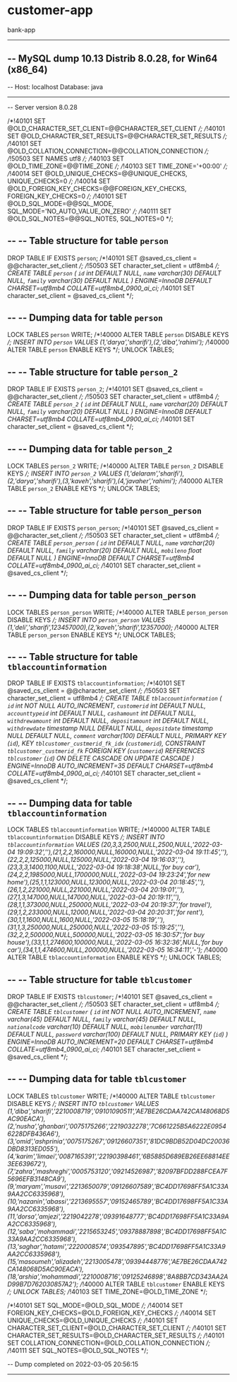 # customer-app
bank-app



-------------------------------------------------------------

-- MySQL dump 10.13  Distrib 8.0.28, for Win64 (x86_64)
--
-- Host: localhost    Database: java
-- ------------------------------------------------------
-- Server version	8.0.28

/*!40101 SET @OLD_CHARACTER_SET_CLIENT=@@CHARACTER_SET_CLIENT */;
/*!40101 SET @OLD_CHARACTER_SET_RESULTS=@@CHARACTER_SET_RESULTS */;
/*!40101 SET @OLD_COLLATION_CONNECTION=@@COLLATION_CONNECTION */;
/*!50503 SET NAMES utf8 */;
/*!40103 SET @OLD_TIME_ZONE=@@TIME_ZONE */;
/*!40103 SET TIME_ZONE='+00:00' */;
/*!40014 SET @OLD_UNIQUE_CHECKS=@@UNIQUE_CHECKS, UNIQUE_CHECKS=0 */;
/*!40014 SET @OLD_FOREIGN_KEY_CHECKS=@@FOREIGN_KEY_CHECKS, FOREIGN_KEY_CHECKS=0 */;
/*!40101 SET @OLD_SQL_MODE=@@SQL_MODE, SQL_MODE='NO_AUTO_VALUE_ON_ZERO' */;
/*!40111 SET @OLD_SQL_NOTES=@@SQL_NOTES, SQL_NOTES=0 */;

--
-- Table structure for table `person`
--

DROP TABLE IF EXISTS `person`;
/*!40101 SET @saved_cs_client     = @@character_set_client */;
/*!50503 SET character_set_client = utf8mb4 */;
CREATE TABLE `person` (
`id` int DEFAULT NULL,
`name` varchar(30) DEFAULT NULL,
`family` varchar(30) DEFAULT NULL
) ENGINE=InnoDB DEFAULT CHARSET=utf8mb4 COLLATE=utf8mb4_0900_ai_ci;
/*!40101 SET character_set_client = @saved_cs_client */;

--
-- Dumping data for table `person`
--

LOCK TABLES `person` WRITE;
/*!40000 ALTER TABLE `person` DISABLE KEYS */;
INSERT INTO `person` VALUES (1,'darya','sharifi'),(2,'diba','rahimi');
/*!40000 ALTER TABLE `person` ENABLE KEYS */;
UNLOCK TABLES;

--
-- Table structure for table `person_2`
--

DROP TABLE IF EXISTS `person_2`;
/*!40101 SET @saved_cs_client     = @@character_set_client */;
/*!50503 SET character_set_client = utf8mb4 */;
CREATE TABLE `person_2` (
`id` int DEFAULT NULL,
`name` varchar(20) DEFAULT NULL,
`family` varchar(20) DEFAULT NULL
) ENGINE=InnoDB DEFAULT CHARSET=utf8mb4 COLLATE=utf8mb4_0900_ai_ci;
/*!40101 SET character_set_client = @saved_cs_client */;

--
-- Dumping data for table `person_2`
--

LOCK TABLES `person_2` WRITE;
/*!40000 ALTER TABLE `person_2` DISABLE KEYS */;
INSERT INTO `person_2` VALUES (1,'delaram','sharifi'),(2,'darya','sharifi'),(3,'kaveh','sharifi'),(4,'javaher','rahimi');
/*!40000 ALTER TABLE `person_2` ENABLE KEYS */;
UNLOCK TABLES;

--
-- Table structure for table `person_person`
--

DROP TABLE IF EXISTS `person_person`;
/*!40101 SET @saved_cs_client     = @@character_set_client */;
/*!50503 SET character_set_client = utf8mb4 */;
CREATE TABLE `person_person` (
`id` int DEFAULT NULL,
`name` varchar(20) DEFAULT NULL,
`family` varchar(20) DEFAULT NULL,
`mobileno` float DEFAULT NULL
) ENGINE=InnoDB DEFAULT CHARSET=utf8mb4 COLLATE=utf8mb4_0900_ai_ci;
/*!40101 SET character_set_client = @saved_cs_client */;

--
-- Dumping data for table `person_person`
--

LOCK TABLES `person_person` WRITE;
/*!40000 ALTER TABLE `person_person` DISABLE KEYS */;
INSERT INTO `person_person` VALUES (1,'deli','sharifi',123457000),(2,'kaveh','sharifi',12357000);
/*!40000 ALTER TABLE `person_person` ENABLE KEYS */;
UNLOCK TABLES;

--
-- Table structure for table `tblaccountinformation`
--

DROP TABLE IF EXISTS `tblaccountinformation`;
/*!40101 SET @saved_cs_client     = @@character_set_client */;
/*!50503 SET character_set_client = utf8mb4 */;
CREATE TABLE `tblaccountinformation` (
`id` int NOT NULL AUTO_INCREMENT,
`customerid` int DEFAULT NULL,
`accounttypeid` int DEFAULT NULL,
`cashamount` int DEFAULT NULL,
`withdrewamount` int DEFAULT NULL,
`depositamount` int DEFAULT NULL,
`withdrewdate` timestamp NULL DEFAULT NULL,
`depositdate` timestamp NULL DEFAULT NULL,
`comment` varchar(100) DEFAULT NULL,
PRIMARY KEY (`id`),
KEY `tblcustomer_custmerid_fk_idx` (`customerid`),
CONSTRAINT `tblcustomer_custmerid_fk` FOREIGN KEY (`customerid`) REFERENCES `tblcustomer` (`id`) ON DELETE CASCADE ON UPDATE CASCADE
) ENGINE=InnoDB AUTO_INCREMENT=35 DEFAULT CHARSET=utf8mb4 COLLATE=utf8mb4_0900_ai_ci;
/*!40101 SET character_set_client = @saved_cs_client */;

--
-- Dumping data for table `tblaccountinformation`
--

LOCK TABLES `tblaccountinformation` WRITE;
/*!40000 ALTER TABLE `tblaccountinformation` DISABLE KEYS */;
INSERT INTO `tblaccountinformation` VALUES (20,3,3,2500,NULL,2500,NULL,'2022-03-04 19:09:32',''),(21,2,2,160000,NULL,160000,NULL,'2022-03-04 19:11:45',''),(22,2,2,125000,NULL,125000,NULL,'2022-03-04 19:16:03',''),(23,3,3,1400,1100,NULL,'2022-03-04 19:18:38',NULL,'for buy car'),(24,2,2,1985000,NULL,1700000,NULL,'2022-03-04 19:23:24','for new home'),(25,1,1,123000,NULL,123000,NULL,'2022-03-04 20:18:45',''),(26,1,2,221000,NULL,221000,NULL,'2022-03-04 20:19:01',''),(27,1,3,147000,NULL,147000,NULL,'2022-03-04 20:19:11',''),(28,1,1,373000,NULL,250000,NULL,'2022-03-04 20:19:37','for travel'),(29,1,2,233000,NULL,12000,NULL,'2022-03-04 20:20:31','for rent'),(30,1,1,1600,NULL,1600,NULL,'2022-03-05 15:18:19',''),(31,1,3,250000,NULL,250000,NULL,'2022-03-05 15:19:25',''),(32,2,2,500000,NULL,500000,NULL,'2022-03-05 16:30:57','for buy house'),(33,1,1,274600,100000,NULL,'2022-03-05 16:32:36',NULL,'for buy car'),(34,1,1,474600,NULL,200000,NULL,'2022-03-05 16:34:11','-');
/*!40000 ALTER TABLE `tblaccountinformation` ENABLE KEYS */;
UNLOCK TABLES;

--
-- Table structure for table `tblcustomer`
--

DROP TABLE IF EXISTS `tblcustomer`;
/*!40101 SET @saved_cs_client     = @@character_set_client */;
/*!50503 SET character_set_client = utf8mb4 */;
CREATE TABLE `tblcustomer` (
`id` int NOT NULL AUTO_INCREMENT,
`name` varchar(45) DEFAULT NULL,
`family` varchar(45) DEFAULT NULL,
`nationalcode` varchar(10) DEFAULT NULL,
`mobilenumber` varchar(11) DEFAULT NULL,
`password` varchar(100) DEFAULT NULL,
PRIMARY KEY (`id`)
) ENGINE=InnoDB AUTO_INCREMENT=20 DEFAULT CHARSET=utf8mb4 COLLATE=utf8mb4_0900_ai_ci;
/*!40101 SET character_set_client = @saved_cs_client */;

--
-- Dumping data for table `tblcustomer`
--

LOCK TABLES `tblcustomer` WRITE;
/*!40000 ALTER TABLE `tblcustomer` DISABLE KEYS */;
INSERT INTO `tblcustomer` VALUES (1,'diba','sharifi','2210008719','09101090511','AE7BE26CDAA742CA148068D5AC90EACA'),(2,'nusha','ghanbari','0075175266','2219032278','7C661225B5A6222E09546228DFB436A6'),(3,'omid','ashprinia','0075175267','09126607351','81DC9BDB52D04DC20036DBD8313ED055'),(4,'karim','limaei','0087165391','22190398461','6B5885D689EB26EE68814EE3EE639672'),(7,'zahra','mashreghi','0005753120','09214526987','82097BFDD288FCEA7F5696EFB3148CA9'),(9,'maryam','musavi','2213650079','09126607589','BC4DD17698FF5A1C33A9AA2CC6335968'),(10,'nazanin','abassi','2213695557','09152465789','BC4DD17698FF5A1C33A9AA2CC6335968'),(11,'dorsa','amjezi','2219042278','09391648777','BC4DD17698FF5A1C33A9AA2CC6335968'),(12,'saba','mohammadi','2215653245','09378887898','BC4DD17698FF5A1C33A9AA2CC6335968'),(13,'saghar','hatami','2220008574','093547895','BC4DD17698FF5A1C33A9AA2CC6335968'),(15,'masoumeh','alizadeh','2213005478','09394448776','AE7BE26CDAA742CA148068D5AC90EACA'),(18,'arshia','mohammadi','2210008716','09125246898','8A8BB7CD343AA2AD99B7D762030857A2');
/*!40000 ALTER TABLE `tblcustomer` ENABLE KEYS */;
UNLOCK TABLES;
/*!40103 SET TIME_ZONE=@OLD_TIME_ZONE */;

/*!40101 SET SQL_MODE=@OLD_SQL_MODE */;
/*!40014 SET FOREIGN_KEY_CHECKS=@OLD_FOREIGN_KEY_CHECKS */;
/*!40014 SET UNIQUE_CHECKS=@OLD_UNIQUE_CHECKS */;
/*!40101 SET CHARACTER_SET_CLIENT=@OLD_CHARACTER_SET_CLIENT */;
/*!40101 SET CHARACTER_SET_RESULTS=@OLD_CHARACTER_SET_RESULTS */;
/*!40101 SET COLLATION_CONNECTION=@OLD_COLLATION_CONNECTION */;
/*!40111 SET SQL_NOTES=@OLD_SQL_NOTES */;

-- Dump completed on 2022-03-05 20:56:15



------------------------------------------------------